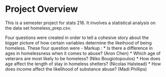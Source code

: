 # Project Overview
This is a semester project for stats 216. It involves a statistical analysis on the data set homeless_prep.csv. 

Four questions were created in order to tell a cohesive story about the bigger picture of how certain variables determine the likeihood of being homeless. 
These four question were -
Markup : * Is there a difference in ages in homelessness when it comes to abuse? (Aron Chen)
          * Which age of veterans are most likely to be homeless? (Niko Bougiotopoulos)
          * How does age affect the length of stay in homeless shelters? (Nicolas Halstead)
          * How does income affect the likelihood of substance abuse? (Madi Phillips)
